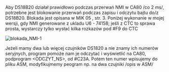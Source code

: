 Aby DS18B20 działał prawidłowo podczas przerwań NMI w CA80 /co 2 ms/, potrzebne jest blokowanie przerwań podczas zapisu i odczytu bajtu do/z DS18B20. Blokada jest opisana w MIK 05 , str. 3. Poniżej wykonanie w mojej wersji, gdy NMI generowane z ukladu U6 - 74158; jeśli z CTC to sprawa prosta, wystarczy tylko wysłać kilka rozkazów pod #F9 do CTC

![blokada_NMI-1](https://github.com/user-attachments/assets/01c2a7ce-3a2c-40d0-bcbf-fe610553413b)

Jeżeli mamy dwa lub więcej czujników DS1820 a nie znamy ich numerów seryjnych, program pomoże nam je odczytać i wyświetlić na CA80, podprogram <ODCZYT_NS>, od #C23A. Potem ten numer wpisujemy do pliku ASM, modyfikujmemy peogram np. na dwa czujniki /opis w ASM/






